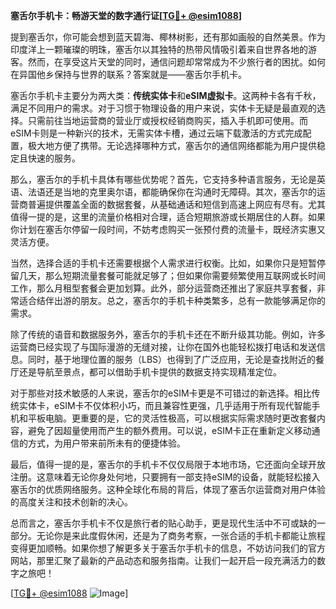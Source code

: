 **塞舌尔手机卡：畅游天堂的数字通行证[[TG💪+ @esim1088](https://t.me/s/esim1088)]**

提到塞舌尔，你可能会想到蓝天碧海、椰林树影，还有那如画般的自然美景。作为印度洋上一颗璀璨的明珠，塞舌尔以其独特的热带风情吸引着来自世界各地的游客。然而，在享受这片天堂的同时，通信问题却常常成为不少旅行者的困扰。如何在异国他乡保持与世界的联系？答案就是——塞舌尔手机卡。

塞舌尔手机卡主要分为两大类：**传统实体卡**和**eSIM虚拟卡**。这两种卡各有千秋，满足不同用户的需求。对于习惯于物理设备的用户来说，实体卡无疑是最直观的选择。只需前往当地运营商的营业厅或授权经销商购买，插入手机即可使用。而eSIM卡则是一种新兴的技术，无需实体卡槽，通过云端下载激活的方式完成配置，极大地方便了携带。无论选择哪种方式，塞舌尔的通信网络都能为用户提供稳定且快速的服务。

那么，塞舌尔的手机卡具体有哪些优势呢？首先，它支持多种语言服务，无论是英语、法语还是当地的克里奥尔语，都能确保你在沟通时无障碍。其次，塞舌尔的运营商普遍提供覆盖全面的数据套餐，从基础通话和短信到高速上网应有尽有。尤其值得一提的是，这里的流量价格相对合理，适合短期旅游或长期居住的人群。如果你计划在塞舌尔停留一段时间，不妨考虑购买一张预付费的流量卡，既经济实惠又灵活方便。

当然，选择合适的手机卡还需要根据个人需求进行权衡。比如，如果你只是短暂停留几天，那么短期流量套餐可能就足够了；但如果你需要频繁使用互联网或长时间工作，那么月租型套餐会更加划算。此外，部分运营商还推出了家庭共享套餐，非常适合结伴出游的朋友。总之，塞舌尔的手机卡种类繁多，总有一款能够满足你的需求。

除了传统的语音和数据服务外，塞舌尔的手机卡还在不断升级其功能。例如，许多运营商已经实现了与国际漫游的无缝对接，让你在国外也能轻松拨打电话和发送信息。同时，基于地理位置的服务（LBS）也得到了广泛应用，无论是查找附近的餐厅还是导航至景点，都可以借助手机卡提供的数据支持实现精准定位。

对于那些对技术敏感的人来说，塞舌尔的eSIM卡更是不可错过的新选择。相比传统实体卡，eSIM卡不仅体积小巧，而且兼容性更强，几乎适用于所有现代智能手机和平板电脑。更重要的是，它的灵活性极高，可以根据实际需求随时更改套餐内容，避免了因超量使用而产生的额外费用。可以说，eSIM卡正在重新定义移动通信的方式，为用户带来前所未有的便捷体验。

最后，值得一提的是，塞舌尔的手机卡不仅仅局限于本地市场，它还面向全球开放注册。这意味着无论你身处何地，只要拥有一部支持eSIM的设备，就能轻松接入塞舌尔的优质网络服务。这种全球化布局的背后，体现了塞舌尔运营商对用户体验的高度关注和技术创新的决心。

总而言之，塞舌尔手机卡不仅是旅行者的贴心助手，更是现代生活中不可或缺的一部分。无论你是来此度假休闲，还是为了商务考察，一张合适的手机卡都能让旅程变得更加顺畅。如果你想了解更多关于塞舌尔手机卡的信息，不妨访问我们的官方网站，那里汇聚了最新的产品动态和服务指南。让我们一起开启一段充满活力的数字之旅吧！

[[TG💪+ @esim1088](https://t.me/s/esim1088) ![Image](https://i.postimg.cc/4NQfJmqS/Snipaste-2025-05-13-00-14-12.png)]